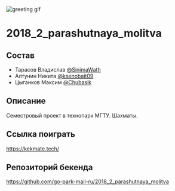 ![greeting gif](https://user-images.githubusercontent.com/13205087/46262992-f62c1480-c511-11e8-869f-73b603715f83.gif)

# 2018_2_parashutnaya_molitva

## Состав


- Тарасов Владислав [@SinimaWath](https://github.com/SinimaWath)
- Алтунин Никита [@ksenobait09](https://github.com/ksenobait09)
- Цыганков Максим [@Chubasik](https://github.com/Chubasik)

## Описание

Семестровый проект в технопарк МГТУ. Шахматы.

## Ссылка поиграть
https://kekmate.tech/

## Репозиторий бекенда

https://github.com/go-park-mail-ru/2018_2_parashutnaya_molitva
